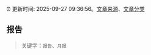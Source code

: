:alarm_clock: 更新时间: 2025-09-27 09:36:56。[文章来源](/README.md)、[文章分类](/TAGS.md)

## 报告


> 关键字：`报告`、`月报`



